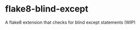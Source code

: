 flake8-blind-except
===================

A flake8 extension that checks for blind except statements (WIP)
